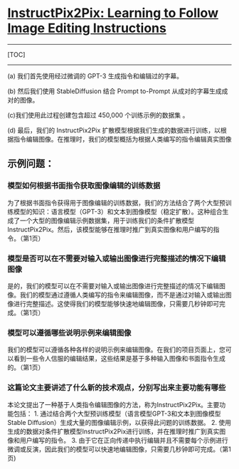# [InstructPix2Pix: Learning to Follow Image Editing Instructions](https://github.com/timothybrooks/instruct-pix2pix?spm=a2c6h.12873639.article-detail.5.548e6e7drB8Wqo)

****

[TOC]

- ------



(a) 我们首先使用经过微调的 GPT-3 生成指令和编辑过的字幕。

(b) 然后我们使用 StableDiffusion 结合 Prompt to-Prompt 从成对的字幕生成成对的图像。

(c)我们使用此过程创建包含超过 450,000 个训练示例的数据集 。 

(d) 最后，我们的 InstructPix2Pix 扩散模型根据我们生成的数据进行训练，以根据指令编辑图像。在推理时，我们的模型概括为根据人类编写的指令编辑真实图像

## 示例问题：

### **模型如何根据书面指令获取图像编辑的训练数据**

为了根据书面指令获得用于图像编辑的训练数据，我们的方法结合了两个大型预训练模型的知识：语言模型（GPT-3）和文本到图像模型（稳定扩散）。这种组合生成了一个大型的图像编辑示例数据集，用于训练我们的条件扩散模型 InstructPix2Pix。然后，该模型能够在推理时推广到真实图像和用户编写的指令。（第1页）

### **模型是否可以在不需要对输入或输出图像进行完整描述的情况下编辑图像**

是的，我们的模型可以在不需要对输入或输出图像进行完整描述的情况下编辑图像。我们的模型通过遵循人类编写的指令来编辑图像，而不是通过对输入或输出图像进行完整描述。这使得我们的模型能够快速地编辑图像，只需要几秒钟即可完成。（第1页）

### **模型可以遵循哪些说明示例来编辑图像**

我们的模型可以遵循各种各样的说明示例来编辑图像。在我们的项目页面上，您可以看到一些令人信服的编辑结果，这些结果是基于多种输入图像和书面指令生成的。（第1页）

### **这篇论文主要讲述了什么新的技术观点，分别写出来主要功能有哪些**

本论文提出了一种基于人类指令编辑图像的方法，称为InstructPix2Pix。主要功能包括： 1. 通过结合两个大型预训练模型（语言模型GPT-3和文本到图像模型Stable Diffusion）生成大量的图像编辑示例，以获得此问题的训练数据。 2. 使用生成的数据对条件扩散模型InstructPix2Pix进行训练，并在推理时推广到真实图像和用户编写的指令。 3. 由于它在正向传递中执行编辑并且不需要每个示例进行微调或反演，因此我们的模型可以快速地编辑图像，只需要几秒钟即可完成。（第1页)

